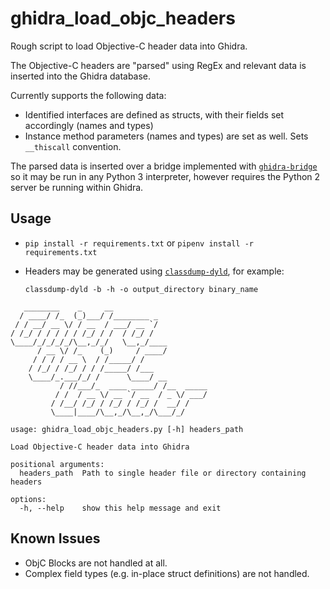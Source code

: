 # ghidra_load_objc_headers
Rough script to load Objective-C header data into Ghidra.

The Objective-C headers are "parsed" using RegEx and relevant data is inserted into the Ghidra database.

Currently supports the following data:
* Identified interfaces are defined as structs, with their fields set accordingly (names and types)
* Instance method parameters (names and types) are set as well. Sets `__thiscall` convention.

The parsed data is inserted over a bridge implemented with [`ghidra-bridge`](https://github.com/justfoxing/ghidra_bridge) so it may be run in any Python 3 interpreter, however requires the Python 2 server be running within Ghidra.

## Usage

* `pip install -r requirements.txt` or `pipenv install -r requirements.txt`
* Headers may be generated using [`classdump-dyld`](https://github.com/limneos/classdump-dyld), for example:
  
  ```
  classdump-dyld -b -h -o output_directory binary_name
  ```
  
```
   ________    _     __                     
  / ____/ /_  (_)___/ /________ _
 / / __/ __ \/ / __  / ___/ __ `/
/ /_/ / / / / / /_/ / /  / /_/ /
\____/_/_/_/_/\__,_/_/   \__,_/____
      / __ \/ /_    (_)     / ____/
     / / / / __ \  / /_____/ /
    / /_/ / /_/ / / /_____/ /___
    \____/_.___/_/ /      \____/ __
           / //___/_  ____ _____/ /__  _____
          / /  / __ \/ __ `/ __  / _ \/ ___/
         / /__/ /_/ / /_/ / /_/ /  __/ /
         \____|____/\__,_/\__,_/\___/_/

usage: ghidra_load_objc_headers.py [-h] headers_path

Load Objective-C header data into Ghidra

positional arguments:
  headers_path  Path to single header file or directory containing headers

options:
  -h, --help    show this help message and exit
  ```
  
## Known Issues
* ObjC Blocks are not handled at all.
* Complex field types (e.g. in-place struct definitions) are not handled.